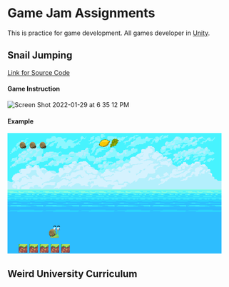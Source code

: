 # Game Jam Assignments
This is practice for game development. All games developer in [Unity](https://unity.com).

## Snail Jumping
[Link for Source Code](https://github.com/cd155/Game_Jam_Assignments/tree/main/Jumping)
#### Game Instruction
<img width="480" alt="Screen Shot 2022-01-29 at 6 35 12 PM" src="https://user-images.githubusercontent.com/16947266/151689384-eda60846-42da-458d-9eda-01bd76776ad0.png">

#### Example
<img width="480" src="https://github.com/cd155/Game_Jam_Assignments/blob/main/Jumping/Recordings/complete.gif">

## Weird University Curriculum

